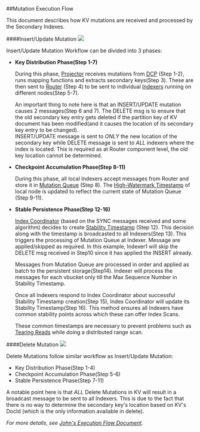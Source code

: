 ##Mutation Execution Flow

This document describes how KV mutations are received and processed by the Secondary Indexes.

####Insert/Update Mutation
![](https://rawgithub.com/couchbase/indexing/master/secondary/docs/design/images/InsertWorkflow.svg)


Insert/Update Mutation Workflow can be divided into 3 phases:

* __Key Distribution Phase(Step 1-7)__

  During this phase, [Projector](https://github.com/couchbase/indexing/blob/master/secondary/docs/design/overview.md#components) receives mutations from [DCP](https://github.com/couchbase/indexing/blob/master/secondary/docs/design/markdown/terminology.md) (Step 1-2), 
runs mapping functions and extracts secondary keys(Step 3). 
These are then sent to [Router](https://github.com/couchbase/indexing/blob/master/secondary/docs/design/overview.md#components) (Step 4) to be sent to individual [Indexers](https://github.com/couchbase/indexing/blob/master/secondary/docs/design/overview.md#components) running on different nodes(Step 5-7).

  An important thing to note here is that an INSERT/UPDATE mutation causes 2 messages(Step 6 and 7).
The DELETE msg is to ensure that the old secondary key entry gets deleted if the partition key of 
KV document has been modified(and it causes the location of its secondary key entry to be changed). <br>
INSERT/UPDATE message is sent to _ONLY_ the new location of the secondary key while 
DELETE message is sent to _ALL_ indexers where the index is located. 
This is required as at Router component level, the old key location cannot be determined.


* __Checkpoint Accumulation Phase(Step 8-11)__

  During this phase, all local Indexers accept messages from Router and store it in [Mutation Queue](https://github.com/couchbase/indexing/blob/master/secondary/docs/design/markdown/terminology.md) (Step 8).
The [High-Watermark Timestamp](https://github.com/couchbase/indexing/blob/master/secondary/docs/design/markdown/terminology.md) of local node is updated to reflect the current state of Mutation Queue (Step 9-11).


* __Stable Persistence Phase(Step 12-16)__

  [Index Coordinator](https://github.com/couchbase/indexing/blob/master/secondary/docs/design/overview.md#components) (based on the SYNC messages received and some algorithm) decides to create [Stability Timestamp](https://github.com/couchbase/indexing/blob/master/secondary/docs/design/markdown/terminology.md) (Step 12).
  This decision along with the timestamp is broadcasted to all Indexers(Step 13). This triggers the processing of Mutation Queue at Indexer. Message are applied/skipped as required. In this example, Indexer1 will skip the DELETE msg received in Step10 since it has applied the INSERT already.

  Messages from Mutation Queue are processed in order and applied as batch to the persistent storage(Step14).
Indexer will process the messages for each vbucket only till the Max Sequence Number in Stability Timestamp.

  Once all Indexers respond to Index Coordinator about successful Stability Timestamp creation(Step 15), Index Coordinator
will update its Stability Timestamp(Step 16).
This method ensures all Indexers have common stability points across which these can offer Index Scans.

  These common timestamps are necessary to prevent problems such as [Tearing Reads](https://github.com/couchbase/indexing/blob/master/secondary/docs/design/markdown/terminology.md) while doing a distributed range scan.


####Delete Mutation
![](https://rawgithub.com/couchbase/indexing/master/secondary/docs/design/images/DeleteWorkflow.svg)

Delete Mutations follow similar workflow as Insert/Update Mutation:

* Key Distribution Phase(Step 1-4) <br>
* Checkpoint Accumulation Phase(Step 5-6) <br>
* Stable Persistence Phase(Step 7-11) <br>

A notable point here is that _ALL_ Delete Mutations in KV will result in a broadcast message
to be sent to all Indexers. This is due to the fact that there is no
way to determine the secondary key's location based on KV's DocId
(which is the only information available in delete).

*For more details, see [John's Execution Flow Document](https://docs.google.com/document/d/11IojzquMYrOO0NNu7P52oQb6lai0ooXrugcEMEyXsUc/edit#).*
